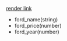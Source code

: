 [render link](https://s24wb76noorbasha.onrender.com)

* ford_name(string)
* ford_price(number)
* ford_year(number)